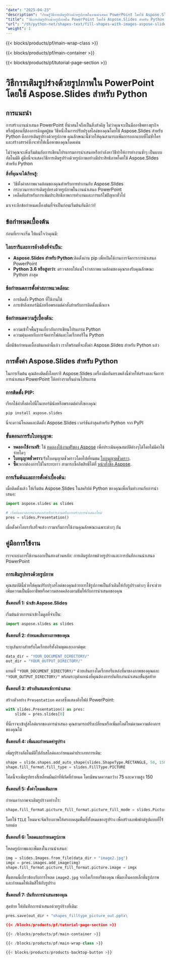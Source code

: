 ```yaml
---
"date": "2025-04-23"
"description": "เรียนรู้วิธีการเติมรูปร่างด้วยรูปภาพในงานนำเสนอ PowerPoint โดยใช้ Aspose.Slides สำหรับ Python ปรับปรุงสไลด์ของคุณด้วยบทช่วยสอนทีละขั้นตอนนี้"
"title": "วิธีการเติมรูปร่างด้วยรูปภาพใน PowerPoint โดยใช้ Aspose.Slides สำหรับ Python พร้อมคำแนะนำทีละขั้นตอน"
"url": "/th/python-net/shapes-text/fill-shapes-with-images-aspose-slides-python/"
"weight": 1
---
```


{{< blocks/products/pf/main-wrap-class >}}

{{< blocks/products/pf/main-container >}}

{{< blocks/products/pf/tutorial-page-section >}}
# วิธีการเติมรูปร่างด้วยรูปภาพใน PowerPoint โดยใช้ Aspose.Slides สำหรับ Python

## การแนะนำ
การสร้างงานนำเสนอ PowerPoint ที่น่าสนใจถือเป็นสิ่งสำคัญ ไม่ว่าคุณจะเป็นมืออาชีพทางธุรกิจหรือผู้สอนที่ต้องการดึงดูดผู้ชม วิธีหนึ่งในการปรับปรุงสไลด์ของคุณโดยใช้ Aspose.Slides สำหรับ Python คือการเติมรูปร่างด้วยรูปภาพ คุณลักษณะนี้ช่วยให้คุณสามารถเพิ่มการออกแบบที่ไม่ซ้ำใครและสร้างสรรค์ซึ่งจะทำให้เนื้อหาของคุณโดดเด่น

ไม่ว่าคุณจะเพิ่งเริ่มต้นกับการเขียนโปรแกรมการนำเสนอหรือกำลังหาวิธีทำให้การทำงานซ้ำๆ เป็นแบบอัตโนมัติ คู่มือนี้จะแสดงวิธีการเติมรูปร่างด้วยรูปภาพอย่างมีประสิทธิภาพโดยใช้ Aspose.Slides สำหรับ Python

**สิ่งที่คุณจะได้เรียนรู้:**
- วิธีตั้งค่าสภาพแวดล้อมของคุณสำหรับการทำงานกับ Aspose.Slides
- กระบวนการการเติมรูปทรงด้วยรูปภาพในงานนำเสนอ PowerPoint
- เคล็ดลับสำหรับการเพิ่มประสิทธิภาพการทำงานและการแก้ไขปัญหาทั่วไป

มาเจาะลึกข้อกำหนดเบื้องต้นที่จำเป็นก่อนเริ่มต้นกันดีกว่า!

## ข้อกำหนดเบื้องต้น
ก่อนที่เราจะเริ่ม ให้แน่ใจว่าคุณมี:

### ไลบรารีและการอ้างอิงที่จำเป็น:
- **Aspose.Slides สำหรับ Python**:ติดตั้งผ่าน pip เพื่อเปิดใช้งานการจัดการการนำเสนอ PowerPoint
- **Python 3.6 หรือสูงกว่า**: ตรวจสอบให้แน่ใจว่าสภาพแวดล้อมของคุณรองรับคุณลักษณะ Python ล่าสุด

### ข้อกำหนดการตั้งค่าสภาพแวดล้อม:
- การติดตั้ง Python ที่ใช้งานได้
- การเข้าถึงเทอร์มินัลหรือพรอมต์คำสั่งสำหรับการติดตั้งแพ็กเกจ

### ข้อกำหนดความรู้เบื้องต้น:
- ความเข้าใจพื้นฐานเกี่ยวกับการเขียนโปรแกรม Python
- ความคุ้นเคยกับการจัดการไฟล์และไดเร็กทอรีใน Python

เมื่อมีข้อกำหนดเบื้องต้นเหล่านี้แล้ว เราก็พร้อมที่จะตั้งค่า Aspose.Slides สำหรับ Python แล้ว

## การตั้งค่า Aspose.Slides สำหรับ Python
ในการเริ่มต้น คุณต้องติดตั้งไลบรารี Aspose.Slides เครื่องมืออันทรงพลังนี้ช่วยให้สร้างและจัดการการนำเสนอ PowerPoint ได้อย่างราบรื่นผ่านโปรแกรม

### การติดตั้ง PIP:
เรียกใช้คำสั่งต่อไปนี้ในเทอร์มินัลหรือพรอมต์คำสั่งของคุณ:

```bash
pip install aspose.slides
```

นี่จะดาวน์โหลดและติดตั้ง Aspose.Slides เวอร์ชันล่าสุดสำหรับ Python จาก PyPI

### ขั้นตอนการรับใบอนุญาต:
- **ทดลองใช้งานฟรี**: ใช้ [ทดลองใช้งานฟรีของ Aspose](https://releases.aspose.com/slides/python-net/) เพื่อประเมินคุณสมบัติต่างๆได้โดยไม่มีค่าใช้จ่ายใดๆ
- **ใบอนุญาตชั่วคราว**:รับใบอนุญาตชั่วคราวโดยไปเยี่ยมชม [ใบอนุญาตชั่วคราว](https://purchase-aspose.com/temporary-license/).
- **ซื้อ**:หากต้องการใช้ในระยะยาว สามารถซื้อลิขสิทธิ์ได้ที่ [หน้าสั่งซื้อ Aspose](https://purchase-aspose.com/buy).

### การเริ่มต้นและการตั้งค่าเบื้องต้น:
เมื่อติดตั้งแล้ว ให้เริ่มต้น Aspose.Slides ในสคริปต์ Python ของคุณเพื่อเริ่มทำงานกับการนำเสนอ:

```python
import aspose.slides as slides

# เริ่มต้นคลาสการนำเสนอสำหรับการอ่านหรือการสร้างการนำเสนอใหม่
pres = slides.Presentation()
```

เมื่อตั้งค่าไลบรารีเสร็จแล้ว เรามาเริ่มการใช้งานคุณลักษณะเฉพาะต่างๆ กัน

## คู่มือการใช้งาน
เราจะแบ่งการใช้งานออกเป็นสองส่วนหลัก: การเติมรูปภาพด้วยรูปร่างและการบันทึกงานนำเสนอ PowerPoint 

### การเติมรูปทรงด้วยรูปภาพ
คุณสมบัตินี้ช่วยให้คุณปรับปรุงสไลด์ของคุณด้วยการใช้รูปภาพเป็นตัวเติมให้กับรูปร่างต่างๆ ซึ่งจะช่วยเพิ่มความเป็นมืออาชีพหรือความสอดคล้องตามธีมให้กับการนำเสนอของคุณ

#### ขั้นตอนที่ 1: นำเข้า Aspose.Slides
เริ่มต้นด้วยการนำเข้าโมดูลที่จำเป็น:

```python
import aspose.slides as slides
```

#### ขั้นตอนที่ 2: กำหนดเส้นทางภาพของคุณ
ระบุเส้นทางสำหรับไดเร็กทอรีทั้งอินพุตและเอาต์พุต:

```python
data_dir = "YOUR_DOCUMENT_DIRECTORY/"
out_dir = "YOUR_OUTPUT_DIRECTORY/"
```

แทนที่ `"YOUR_DOCUMENT_DIRECTORY/"` ด้วยเส้นทางไดเร็กทอรีแหล่งที่มาของภาพของคุณและ `"YOUR_OUTPUT_DIRECTORY/"` พร้อมระบุตำแหน่งที่คุณต้องการบันทึกงานนำเสนอขั้นสุดท้าย

#### ขั้นตอนที่ 3: สร้างอินสแตนซ์การนำเสนอ
สร้างตัวอย่าง `Presentation` คลาสซึ่งแสดงถึงไฟล์ PowerPoint:

```python
with slides.Presentation() as pres:
    slide = pres.slides[0]
```

ที่นี่เราจะเข้าสู่สไลด์แรกของการนำเสนอ คุณสามารถปรับเปลี่ยนหรือเพิ่มสไลด์ใหม่ตามความต้องการของคุณได้

#### ขั้นตอนที่ 4: เพิ่มและกำหนดค่ารูปร่าง
เพิ่มรูปร่างอัตโนมัติให้กับสไลด์และกำหนดค่าประเภทการเติม:

```python
shape = slide.shapes.add_auto_shape(slides.ShapeType.RECTANGLE, 50, 150, 75, 150)
shape.fill_format.fill_type = slides.FillType.PICTURE
```

โค้ดนี้จะเพิ่มรูปทรงสี่เหลี่ยมผืนผ้าที่พิกัดที่กำหนด โดยมีขนาดความกว้าง 75 และความสูง 150

#### ขั้นตอนที่ 5: ตั้งค่าโหมดเติมภาพ
กำหนดว่าภาพจะเติมรูปร่างอย่างไร:

```python
shape.fill_format.picture_fill_format.picture_fill_mode = slides.PictureFillMode.TILE
```

โดยใช้ `TILE` โหมดจะจัดเรียงภาพให้ครอบคลุมพื้นที่ทั้งหมดของรูปร่าง เพื่อสร้างเอฟเฟกต์รูปแบบที่ไร้รอยต่อ

#### ขั้นตอนที่ 6: โหลดและกำหนดรูปภาพ
โหลดรูปภาพและเพิ่มลงในงานนำเสนอ:

```python
img = slides.Images.from_file(data_dir + "image2.jpg")
imgx = pres.images.add_image(img)
shape.fill_format.picture_fill_format.picture.image = imgx
```

ขั้นตอนนี้เกี่ยวข้องกับการโหลด `image2.jpg` จากไดเร็กทอรีของคุณ เพิ่มลงในคอลเล็กชั่นรูปภาพ และกำหนดให้เติมสีให้กับรูปร่าง

#### ขั้นตอนที่ 7: บันทึกการนำเสนอของคุณ
สุดท้าย ให้บันทึกการนำเสนอด้วยรูปร่างที่เติม:

```python
pres.save(out_dir + "shapes_filltype_picture_out.pptx\

{{< /blocks/products/pf/tutorial-page-section >}}

{{< /blocks/products/pf/main-container >}}

{{< /blocks/products/pf/main-wrap-class >}}

{{< blocks/products/products-backtop-button >}}